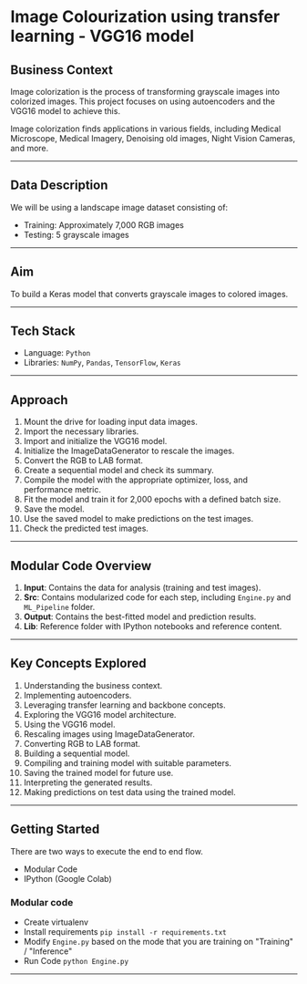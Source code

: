 # Image Colourization using transfer learning - VGG16 model

## Business Context
Image colorization is the process of transforming grayscale images into colorized images. This project focuses on using autoencoders and the VGG16 model to achieve this. 

Image colorization finds applications in various fields, including Medical Microscope, Medical Imagery, Denoising old images, Night Vision Cameras, and more.

---

## Data Description
We will be using a landscape image dataset consisting of:
- Training: Approximately 7,000 RGB images
- Testing: 5 grayscale images

---

## Aim
To build a Keras model that converts grayscale images to colored images.

---

## Tech Stack
- Language: `Python`
- Libraries: `NumPy`, `Pandas`, `TensorFlow`, `Keras`

---

## Approach
1. Mount the drive for loading input data images.
2. Import the necessary libraries.
3. Import and initialize the VGG16 model.
4. Initialize the ImageDataGenerator to rescale the images.
5. Convert the RGB to LAB format.
6. Create a sequential model and check its summary.
7. Compile the model with the appropriate optimizer, loss, and performance metric.
8. Fit the model and train it for 2,000 epochs with a defined batch size.
9. Save the model.
10. Use the saved model to make predictions on the test images.
11. Check the predicted test images.

---

## Modular Code Overview

1. **Input**: Contains the data for analysis (training and test images).
2. **Src**: Contains modularized code for each step, including `Engine.py` and `ML_Pipeline` folder.
3. **Output**: Contains the best-fitted model and prediction results.
4. **Lib**: Reference folder with IPython notebooks and reference content.

---

## Key Concepts Explored

1. Understanding the business context.
2. Implementing autoencoders.
3. Leveraging transfer learning and backbone concepts.
4. Exploring the VGG16 model architecture.
5. Using the VGG16 model.
6. Rescaling images using ImageDataGenerator.
7. Converting RGB to LAB format.
8. Building a sequential model.
9. Compiling and training model with suitable parameters.
10. Saving the trained model for future use.
11. Interpreting the generated results.
12. Making predictions on test data using the trained model.

---

## Getting Started

There are two ways to execute the end to end flow.

- Modular Code
- IPython (Google Colab)

### Modular code

- Create virtualenv
- Install requirements `pip install -r requirements.txt`
- Modify `Engine.py` based on the mode that you are training on "Training" / "Inference"
- Run Code `python Engine.py`

---




